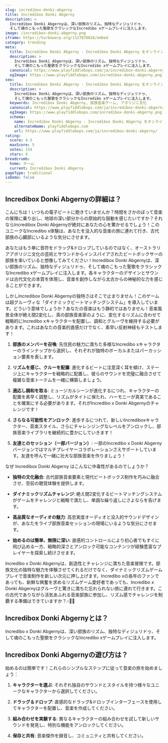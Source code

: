 ```yaml
---
slug: incredibox-donki-abgerny
title: Incredibox Donki Abgerny
description: >
  Incredibox Donki Abgernyは、深い部族のリズム、独特なディジュリドゥ、
  そして魂のこもった聖歌をクラシックなIncredibo xゲームプレイに注入します。
image: /incredibox-donki-abgerny.png
iframe: https://turbowarp.org/1127870826/embed
category: trending
meta:
  title: Incredibox Donki Abgerny - Incredibox Donki Abgerny をオンラインでプレイ
  description: >
    Incredibox Donki Abgernyは、深い部族のリズム、独特なディジュリドゥ、
    そして魂のこもった聖歌をクラシックなIncredibo xゲームプレイに注入します。
  canonical: https://www.playfiddlebops.com/ja/incredibox-donki-abgerny/
  ogImage: https://www.playfiddlebops.com/incredibox-donki-abgerny.png
seo:
  title: Incredibox Donki Abgerny - Incredibox Donki Abgerny をオンラインでプレイ
  description: >
    Incredibox Donki Abgernyは、深い部族のリズム、独特なディジュリドゥ、
    そして魂のこもった聖歌をクラシックなIncredibo xゲームプレイに注入します。
  keywords: Incredibox Donki Abgerny, 部族音楽ゲーム, アボリジニ文化
  canonical: https://www.playfiddlebops.com/ja/incredibox-donki-abgerny/
  ogImage: https://www.playfiddlebops.com/incredibox-donki-abgerny.png
  schema:
    name: Incredibox Donki Abgerny - Incredibox Donki Abgerny をオンラインでプレイ
    alternateName: playfiddlebops.com
    url: https://www.playfiddlebops.com/ja/incredibox-donki-abgerny/
rating:
  score: 4.3
  maxScore: 5
  votes: 154
  stars: 4
breadcrumb:
  home: ホーム
  current: Incredibox Donki Abgerny
pageType: traditional
isDemo: false
---
```


## Incredibox Donki Abgernyの詳細は？

こんにちは！いつもの電子ビートに飽きていませんか？時間をさかのぼって音楽の冒険に乗り出し、地球の深い部分からの原始的な鼓動を感じたいですか？それならIncredibox Donki Abgernyが絶対にあなたの心を驚かせるでしょう！このユニークなIncredibo x体験は、あなたを没入的な音楽の旅に連れて行き、古代部族の心臓部にいるような気分にさせます。

あなたはもう単に音符をドラッグ&ドロップしているのではなく、オーストラリアアボリジニ文化の芸術とサウンドからインスパイアされたビートボックサーの部族を率いていると想像してみてください！Incredibox Donki Abgernyは、深い部族のリズム、独特なディジュリドゥ、そして魂のこもった聖歌をクラシックなIncredibo xゲームプレイに注入します。各キャラクターのデザインとサウンドは古代文化の本質を体現し、音楽を創作しながら太古からの神秘的な力を感じることができます。

しかしIncredibox Donki Abgernyの独特さはそこで止まりません！このゲームは超グルーヴィな「ダイナミックビートマッチングシステム」を導入しています。どういう意味でしょうか？あなたの音楽はもう静的ではありません！音楽風景全体が絶え間2変化し、真の部族音楽家のように、変化するリズムに合わせて戦略的にIncredibo xキャラクターを配置し、調和とグルーヴを維持する必要があります。これはあなたの音楽的直感だけでなく、素早い反射神経もテストします！

1. **部族のメンバーを召喚**: 先住民の魅力に満ちた多様なIncredibo xキャラクターのラインナップから選択し、それぞれが独特のボーカルまたはパーカッション要素を表します。

1. **リズムを感じ、クルーを配置**: 進化するビートに注意深く耳を傾け、ステージ上にキャラクターを戦略的に配置し、彼らのサウンドを完璧に融合させて複雑な音楽トーテムを一緒に構築しましょう。

1. **適応し調和を取る**: ミュージカルシーンが進化するにつれ、キャラクターの配置を素早く調整し、リズムがタイトに保たれ、ハーモニーが真実であることを確実にする必要があります。それがIncredibo x Donki Abgernyのチャレンジです！

1. **さらなる可能性をアンロック**: 進歩するにつれて、新しいIncrediboxキャラクター、音楽スタイル、さらにチャレンジングなレベルをアンロックし、部族音楽ライブラリを継続的に豊かにしていきます！

1. **友達とのセッション（一部バージョン）**: 一部のIncredibo x Donki Abgernyバージョンではマルチプレイヤーコラボレーションさえサポートしています。友達を呼んで一緒に壮大な部族音楽を作りましょう！

なぜ Incredibox Donki Abgerny はこんなに中毒性があるのでしょうか？

- **独特の文化融合**: 古代部族音楽要素と現代ビートボックス制作を巧みに融合させ、空前の聴覚体験を提供します。

- **ダイナミックリズムチャレンジ**: 絶え間2変化するビートマッチングシステムがゲームをチャレンジと戦略で満たし、単調な繰り返しにさよならを告げます。

- **高品質なオーディオの魅力**: 高忠実度オーディオと没入的サウンドデザインが、あなたをライブ部族音楽セッションの現場にいるような気分にさせます。

- **始めるのは簡単、無限に深い**: 直感的コントロールにより初心者でもすぐに飛び込める一方、戦略的深さとアンロック可能なコンテンツが経験豊富なプレイヤーを探索し続けさせます。

Incredibo x Donki Abgernyは、創造性とチャレンジに満ちた音楽冒険です。部族文化の独特な魅力を体験させてくれるだけでなく、ダイナミックリズムゲームプレイで音楽制作を新しい次元に押し上げます。Incredibo xの長年のファンであっても、新鮮な興奮を求めるリズムゲーム愛好者であっても、Incredibo x Donki Abgernyはグルーヴと驚きに満ちた忘れられない旅に連れて行きます。この古代でありながら活気あふれる音楽部族に参加し、リズム感でチャレンジを制覇する準備はできていますか？🎶🎤🎼

## Incredibox Donki Abgernyとは？

Incredibo x Donki Abgernyは、深い部族のリズム、独特なディジュリドゥ、そして魂のこもった聖歌をクラシックなIncredibo xゲームプレイに注入します。

## Incredibox Donki Abgernyの遊び方は？

始めるのは簡単です！これらのシンプルなステップに従って音楽の旅を始めましょう：

1. **キャラクターを選ぶ**: それぞれ独自のサウンドとスタイルを持つ様々なユニークなキャラクターから選択してください。

1. **ドラッグ＆ドロップ**: 直感的なドラッグ&ドロップインターフェースを使用してキャラクターを配置し、音楽を作成してください。

1. **組み合わせを実験する**: 異なるキャラクターの組み合わせを試して新しいサウンドを発見し、特別な機能をアンロックしてください。

1. **保存と共有**: 音楽傑作を録音し、コミュニティと共有してください。